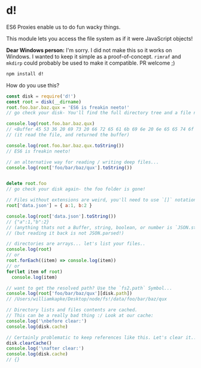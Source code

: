 d!
===

ES6 Proxies enable us to do fun wacky things.

This module lets you access the file system as if it were JavaScript objects!

**Dear Windows person:** I'm sorry. I did not make this so it works on Windows. I wanted to keep it
simple as a proof-of-concept. `rimraf` and `mkdirp` could probably be used to make it compatible.
PR welcome ;)

```bash
npm install d!
```

How do you use this?

```javascript
const disk = require('d!')
const root = disk(__dirname)
root.foo.bar.baz.qux = 'ES6 is freakin neeto!'
// go check your disk- You'll find the full directory tree and a file named `qux`

console.log(root.foo.bar.baz.qux)
// <Buffer 45 53 36 20 69 73 20 66 72 65 61 6b 69 6e 20 6e 65 65 74 6f 21>
// (it read the file, and returned the buffer)

console.log(root.foo.bar.baz.qux.toString())
// ES6 is freakin neeto!

// an alternative way for reading / writing deep files...
console.log(root['foo/bar/baz/qux'].toString())


delete root.foo
// go check your disk again- the foo folder is gone!

// Files without extensions are weird, you'll need to use `[]` notation..
root['data.json'] = { a:1, b:2 }

console.log(root['data.json'].toString())
// {"a":1,"b":2}
// (anything thats not a Buffer, string, boolean, or number is `JSON.stringify`ed)
// (but reading it back is not JSON.parsed!)

// directories are arrays... let's list your files..
console.log(root)
// or
root.forEach((item) => console.log(item))
// or
for(let item of root)
  console.log(item)

// want to get the resolved path? Use the `fs2.path` Symbol...
console.log(root['foo/bar/baz/qux'][disk.path])
// /Users/williamkapke/Desktop/node/fs!/data/foo/bar/baz/qux

// Directory lists and files contents are cached.
// This can be a really bad thing :/ Look at our cache:
console.log('\nbefore clear:')
console.log(disk.cache)

// Certainly problematic to keep references like this. Let's clear it...
disk.clearCache()
console.log('\nafter clear:')
console.log(disk.cache)
// {}

```

